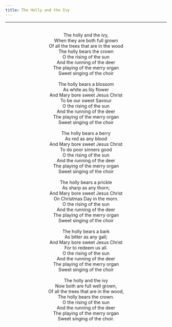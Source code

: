 ```yaml
---
title: The Holly and the Ivy
---
```


---
<center>
<br/>
The holly and the ivy,<br/>
When they are both full grown<br/>
Of all the trees that are in the wood<br/>
The holly bears the crown<br/>
O the rising of the sun<br/>
And the running of the deer<br/>
The playing of the merry organ<br/>
Sweet singing of the choir<br/>
<br/>
The holly bears a blossom<br/>
As white as lily flower<br/>
And Mary bore sweet Jesus Christ<br/>
To be our sweet Saviour<br/>
O the rising of the sun<br/>
And the running of the deer<br/>
The playing of the merry organ<br/>
Sweet singing of the choir<br/>
<br/>
The holly bears a berry<br/>
As red as any blood<br/>
And Mary bore sweet Jesus Christ<br/>
To do poor sinners good<br/>
O the rising of the sun<br/>
And the running of the deer<br/>
The playing of the merry organ<br/>
Sweet singing of the choir<br/>
<br/>
The holly bears a prickle<br/>
As sharp as any thorn;<br/>
And Mary bore sweet Jesus Christ<br/>
On Christmas Day in the morn.<br/>
O the rising of the sun<br/>
And the running of the deer<br/>
The playing of the merry organ<br/>
Sweet singing of the choir<br/>
<br/>
The holly bears a bark<br/>
As bitter as any gall;<br/>
And Mary bore sweet Jesus Christ<br/>
For to redeem us all.<br/>
O the rising of the sun<br/>
And the running of the deer<br/>
The playing of the merry organ<br/>
Sweet singing of the choir<br/>
<br/>
The holly and the ivy<br/>
Now both are full well grown,<br/>
Of all the trees that are in the wood,<br/>
The holly bears the crown.<br/>
O the rising of the sun<br/>
And the running of the deer<br/>
The playing of the merry organ<br/>
Sweet singing of the choir.<br/>

</center>